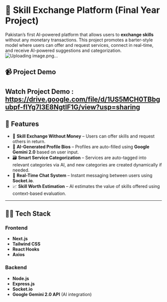 ﻿# 🤝 Skill Exchange Platform (Final Year Project)

Pakistan’s first AI-powered platform that allows users to **exchange skills** without any monetary transactions. This project promotes a barter-style model where users can offer and request services, connect in real-time, and receive AI-powered suggestions and categorization.
![Uploading image.png…]()

## 📹 Project Demo
Watch Project Demo : https://drive.google.com/file/d/1US5MCH0TBbgubpf-fIYg7I3E8NgtlF1G/view?usp=sharing
---

## 🚀 Features

- 🔄 **Skill Exchange Without Money** – Users can offer skills and request others in return.
- 🧠 **AI-Generated Profile Bios** – Profiles are auto-filled using **Google Gemini 2.0** based on user input.
- 🗃️ **Smart Service Categorization** – Services are auto-tagged into relevant categories via AI, and new categories are created dynamically if needed.
- 💬 **Real-Time Chat System** – Instant messaging between users using **Socket.io**.
- 📈 **Skill Worth Estimation** – AI estimates the value of skills offered using context-based evaluation.

---

## 🧑‍💻 Tech Stack

### Frontend
- **Next.js**
- **Tailwind CSS**
- **React Hooks**
- **Axios**

### Backend
- **Node.js**
- **Express.js**
- **Socket.io**
- **Google Gemini 2.0 API** (AI integration)
